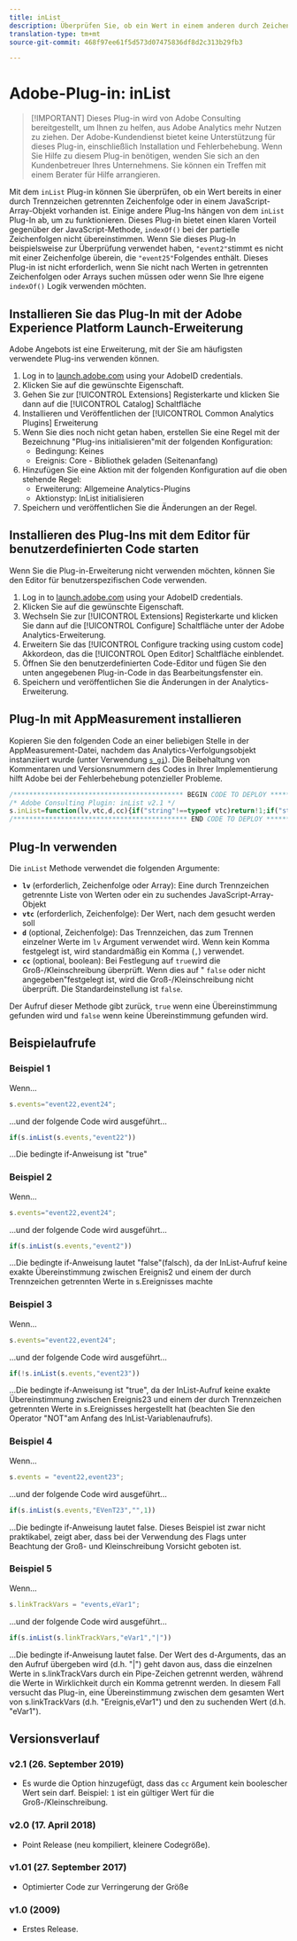 ```yaml
---
title: inList
description: Überprüfen Sie, ob ein Wert in einem anderen durch Zeichen getrennten Wert enthalten ist.
translation-type: tm+mt
source-git-commit: 468f97ee61f5d573d07475836df8d2c313b29fb3

---
```



# Adobe-Plug-in: inList

> [!IMPORTANT] Dieses Plug-in wird von Adobe Consulting bereitgestellt, um Ihnen zu helfen, aus Adobe Analytics mehr Nutzen zu ziehen. Der Adobe-Kundendienst bietet keine Unterstützung für dieses Plug-in, einschließlich Installation und Fehlerbehebung. Wenn Sie Hilfe zu diesem Plug-in benötigen, wenden Sie sich an den Kundenbetreuer Ihres Unternehmens. Sie können ein Treffen mit einem Berater für Hilfe arrangieren.

Mit dem `inList` Plug-in können Sie überprüfen, ob ein Wert bereits in einer durch Trennzeichen getrennten Zeichenfolge oder in einem JavaScript-Array-Objekt vorhanden ist. Einige andere Plug-Ins hängen von dem `inList` Plug-In ab, um zu funktionieren. Dieses Plug-in bietet einen klaren Vorteil gegenüber der JavaScript-Methode, `indexOf()` bei der partielle Zeichenfolgen nicht übereinstimmen. Wenn Sie dieses Plug-In beispielsweise zur Überprüfung verwendet haben, `"event2"`stimmt es nicht mit einer Zeichenfolge überein, die `"event25"`Folgendes enthält. Dieses Plug-in ist nicht erforderlich, wenn Sie nicht nach Werten in getrennten Zeichenfolgen oder Arrays suchen müssen oder wenn Sie Ihre eigene `indexOf()` Logik verwenden möchten.

## Installieren Sie das Plug-In mit der Adobe Experience Platform Launch-Erweiterung

Adobe Angebots ist eine Erweiterung, mit der Sie am häufigsten verwendete Plug-ins verwenden können.

1. Log in to [launch.adobe.com](https://launch.adobe.com) using your AdobeID credentials.
1. Klicken Sie auf die gewünschte Eigenschaft.
1. Gehen Sie zur [!UICONTROL Extensions] Registerkarte und klicken Sie dann auf die [!UICONTROL Catalog] Schaltfläche
1. Installieren und Veröffentlichen der [!UICONTROL Common Analytics Plugins] Erweiterung
1. Wenn Sie dies noch nicht getan haben, erstellen Sie eine Regel mit der Bezeichnung &quot;Plug-ins initialisieren&quot;mit der folgenden Konfiguration:
   * Bedingung: Keines
   * Ereignis: Core - Bibliothek geladen (Seitenanfang)
1. Hinzufügen Sie eine Aktion mit der folgenden Konfiguration auf die oben stehende Regel:
   * Erweiterung: Allgemeine Analytics-Plugins
   * Aktionstyp: InList initialisieren
1. Speichern und veröffentlichen Sie die Änderungen an der Regel.

## Installieren des Plug-Ins mit dem Editor für benutzerdefinierten Code starten

Wenn Sie die Plug-in-Erweiterung nicht verwenden möchten, können Sie den Editor für benutzerspezifischen Code verwenden.

1. Log in to [launch.adobe.com](https://launch.adobe.com) using your AdobeID credentials.
1. Klicken Sie auf die gewünschte Eigenschaft.
1. Wechseln Sie zur [!UICONTROL Extensions] Registerkarte und klicken Sie dann auf die [!UICONTROL Configure] Schaltfläche unter der Adobe Analytics-Erweiterung.
1. Erweitern Sie das [!UICONTROL Configure tracking using custom code] Akkordeon, das die [!UICONTROL Open Editor] Schaltfläche einblendet.
1. Öffnen Sie den benutzerdefinierten Code-Editor und fügen Sie den unten angegebenen Plug-in-Code in das Bearbeitungsfenster ein.
1. Speichern und veröffentlichen Sie die Änderungen in der Analytics-Erweiterung.

## Plug-In mit AppMeasurement installieren

Kopieren Sie den folgenden Code an einer beliebigen Stelle in der AppMeasurement-Datei, nachdem das Analytics-Verfolgungsobjekt instanziiert wurde (unter Verwendung [`s_gi`](../functions/s-gi.md)). Die Beibehaltung von Kommentaren und Versionsnummern des Codes in Ihrer Implementierung hilft Adobe bei der Fehlerbehebung potenzieller Probleme.

```js
/******************************************* BEGIN CODE TO DEPLOY *******************************************/
/* Adobe Consulting Plugin: inList v2.1 */
s.inList=function(lv,vtc,d,cc){if("string"!==typeof vtc)return!1;if("string"===typeof lv)lv=lv.split(d||",");else if("object"!== typeof lv)return!1;d=0;for(var e=lv.length;d<e;d++)if(1==cc&&vtc===lv[d]||vtc.toLowerCase()===lv[d].toLowerCase())return!0;return!1};
/******************************************** END CODE TO DEPLOY ********************************************/
```

## Plug-In verwenden

Die `inList` Methode verwendet die folgenden Argumente:

* **`lv`** (erforderlich, Zeichenfolge oder Array): Eine durch Trennzeichen getrennte Liste von Werten oder ein zu suchendes JavaScript-Array-Objekt
* **`vtc`** (erforderlich, Zeichenfolge): Der Wert, nach dem gesucht werden soll
* **`d`** (optional, Zeichenfolge): Das Trennzeichen, das zum Trennen einzelner Werte im `lv` Argument verwendet wird. Wenn kein Komma festgelegt ist, wird standardmäßig ein Komma (`,`) verwendet.
* **`cc`** (optional, boolean): Bei Festlegung auf `true`wird die Groß-/Kleinschreibung überprüft. Wenn dies auf &quot; `false` oder nicht angegeben&quot;festgelegt ist, wird die Groß-/Kleinschreibung nicht überprüft. Die Standardeinstellung ist `false`.

Der Aufruf dieser Methode gibt zurück, `true` wenn eine Übereinstimmung gefunden wird und `false` wenn keine Übereinstimmung gefunden wird.

## Beispielaufrufe

### Beispiel 1

Wenn...

```js
s.events="event22,event24";
```

...und der folgende Code wird ausgeführt...

```js
if(s.inList(s.events,"event22"))
```

...Die bedingte if-Anweisung ist &quot;true&quot;

### Beispiel 2

Wenn...

```js
s.events="event22,event24";
```

...und der folgende Code wird ausgeführt...

```js
if(s.inList(s.events,"event2"))
```

...Die bedingte if-Anweisung lautet &quot;false&quot;(falsch), da der InList-Aufruf keine exakte Übereinstimmung zwischen Ereignis2 und einem der durch Trennzeichen getrennten Werte in s.Ereignisses machte

### Beispiel 3

Wenn...

```js
s.events="event22,event24";
```

...und der folgende Code wird ausgeführt...

```js
if(!s.inList(s.events,"event23"))
```

...Die bedingte if-Anweisung ist &quot;true&quot;, da der InList-Aufruf keine exakte Übereinstimmung zwischen Ereignis23 und einem der durch Trennzeichen getrennten Werte in s.Ereignisses hergestellt hat (beachten Sie den Operator &quot;NOT&quot;am Anfang des InList-Variablenaufrufs).

### Beispiel 4

Wenn...

```js
s.events = "event22,event23";
```

...und der folgende Code wird ausgeführt...

```js
if(s.inList(s.events,"EVenT23","",1))
```

...Die bedingte if-Anweisung lautet false.  Dieses Beispiel ist zwar nicht praktikabel, zeigt aber, dass bei der Verwendung des Flags unter Beachtung der Groß- und Kleinschreibung Vorsicht geboten ist.

### Beispiel 5

Wenn...

```js
s.linkTrackVars = "events,eVar1";
```

...und der folgende Code wird ausgeführt...

```js
if(s.inList(s.linkTrackVars,"eVar1","|"))
```

...Die bedingte if-Anweisung lautet false.  Der Wert des d-Arguments, das an den Aufruf übergeben wird (d.h. &quot;|&quot;) geht davon aus, dass die einzelnen Werte in s.linkTrackVars durch ein Pipe-Zeichen getrennt werden, während die Werte in Wirklichkeit durch ein Komma getrennt werden.  In diesem Fall versucht das Plug-in, eine Übereinstimmung zwischen dem gesamten Wert von s.linkTrackVars (d.h. &quot;Ereignis,eVar1&quot;) und den zu suchenden Wert (d.h. &quot;eVar1&quot;).

## Versionsverlauf

### v2.1 (26. September 2019)

* Es wurde die Option hinzugefügt, dass das `cc` Argument kein boolescher Wert sein darf. Beispiel: `1` ist ein gültiger Wert für die Groß-/Kleinschreibung.

### v2.0 (17. April 2018)

* Point Release (neu kompiliert, kleinere Codegröße).

### v1.01 (27. September 2017)

* Optimierter Code zur Verringerung der Größe

### v1.0 (2009)

* Erstes Release.


